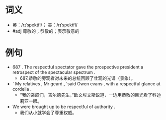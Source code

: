 # 词义
- 英：/rɪˈspektfl/； 美：/rɪˈspektfl/
- #adj 尊敬的；恭敬的；表示敬意的
# 例句
- 687 . The respectful spectator gave the prospective president a retrospect of the spectacular spectrum .
	- 687.恭敬的旁观者对未来的总统回顾了壮观的光谱（景象）。
- ' My relatives , Mr geard , 'said Owen evans , with a respectful glance at cordelia .
	- “我的亲戚们，吉尔德先生，”欧文埃文斯说道，一边用恭敬的目光看了科迪莉亚一眼。
- We were brought up to be respectful of authority .
	- 我们从小就学会了尊重权威。
